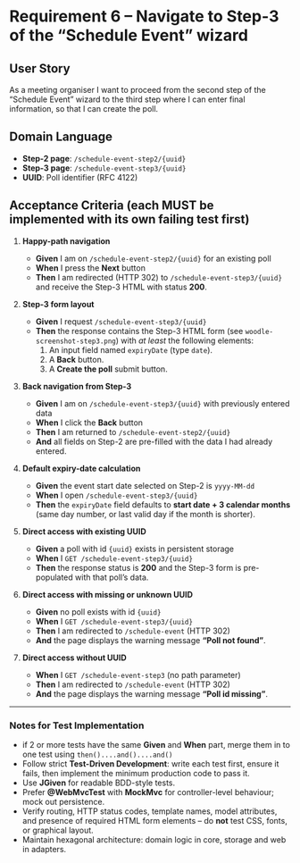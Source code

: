 # Requirement 6 – Navigate to Step-3 of the “Schedule Event” wizard

## User Story
As a meeting organiser I want to proceed from the second step of the “Schedule Event” wizard to the third step where I can enter final information, so that I can create the poll.

## Domain Language
- **Step-2 page**: `/schedule-event-step2/{uuid}`
- **Step-3 page**: `/schedule-event-step3/{uuid}`
- **UUID**: Poll identifier (RFC 4122)

## Acceptance Criteria (each MUST be implemented with its own failing test first)

1. **Happy-path navigation**
   - **Given** I am on `/schedule-event-step2/{uuid}` for an existing poll
   - **When** I press the **Next** button
   - **Then** I am redirected (HTTP 302) to `/schedule-event-step3/{uuid}` and receive the Step-3 HTML with status **200**.

2. **Step-3 form layout**
   - **Given** I request `/schedule-event-step3/{uuid}`
   - **Then** the response contains the Step-3 HTML form (see `woodle-screenshot-step3.png`) with _at least_ the following elements:
     1. An input field named `expiryDate` (type `date`).
     2. A **Back** button.
     3. A **Create the poll** submit button.

3. **Back navigation from Step-3**
   - **Given** I am on `/schedule-event-step3/{uuid}` with previously entered data
   - **When** I click the **Back** button
   - **Then** I am returned to `/schedule-event-step2/{uuid}`
   - **And** all fields on Step-2 are pre-filled with the data I had already entered.

4. **Default expiry-date calculation**
   - **Given** the event start date selected on Step-2 is `yyyy-MM-dd`
   - **When** I open `/schedule-event-step3/{uuid}`
   - **Then** the `expiryDate` field defaults to **start date + 3 calendar months** (same day number, or last valid day if the month is shorter).

5. **Direct access with existing UUID**
   - **Given** a poll with id `{uuid}` exists in persistent storage
   - **When** I `GET /schedule-event-step3/{uuid}`
   - **Then** the response status is **200** and the Step-3 form is pre-populated with that poll’s data.

6. **Direct access with missing or unknown UUID**
   - **Given** no poll exists with id `{uuid}`
   - **When** I `GET /schedule-event-step3/{uuid}`
   - **Then** I am redirected to `/schedule-event` (HTTP 302)
   - **And** the page displays the warning message **“Poll not found”**.

7. **Direct access without UUID**
   - **When** I `GET /schedule-event-step3` (no path parameter)
   - **Then** I am redirected to `/schedule-event` (HTTP 302)
   - **And** the page displays the warning message **“Poll id missing”**.

---

### Notes for Test Implementation
- if 2 or more tests have the same **Given** and **When** part, merge them in to one test using `then()....and()....and()`
- Follow strict **Test-Driven Development**: write each test first, ensure it fails, then implement the minimum production code to pass it.
- Use **JGiven** for readable BDD-style tests.
- Prefer **@WebMvcTest** with **MockMvc** for controller-level behaviour; mock out persistence.
- Verify routing, HTTP status codes, template names, model attributes, and presence of required HTML form elements – do **not** test CSS, fonts, or graphical layout.
- Maintain hexagonal architecture: domain logic in core, storage and web in adapters. 